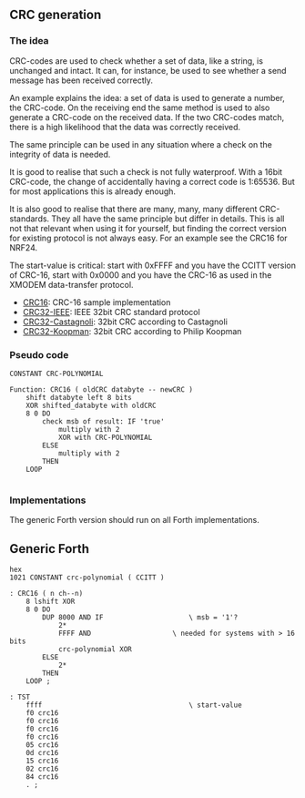 ## CRC generation

### The idea

CRC-codes are used to check whether a set of data, like a string, is unchanged and intact. It can, for instance, be used to see whether a send message has been received correctly.

An example explains the idea: a set of data is used to generate a number, the CRC-code. On the receiving end the same method is used to also generate a CRC-code on the received data. If the two CRC-codes match, there is a high likelihood that the data was correctly received.

The same principle can be used in any situation where a check on the integrity of data is needed.

It is good to realise that such a check is not fully waterproof. With a 16bit CRC-code, the change of accidentally having a correct code is 1:65536. But for most applications this is already enough.

It is also good to realise that there are many, many, many different CRC-standards. They all have the same principle but differ in details. This is all not that relevant when using it for yourself, but finding the correct version for existing protocol is not always easy. For an example see the CRC16 for NRF24.

The start-value is critical: start with 0xFFFF and you have the CCITT version of CRC-16, start with 0x0000 and you have the CRC-16 as used in the XMODEM data-transfer protocol.  

- [CRC16](CRC16_PFW.frt): CRC-16 sample implementation  
- [CRC32-IEEE](CRC32_IEEE): IEEE 32bit CRC standard protocol  
- [CRC32-Castagnoli](CRC32C): 32bit CRC according to Castagnoli  
- [CRC32-Koopman](CRC32_KOOP): 32bit CRC according to Philip Koopman  


### Pseudo code
```
CONSTANT CRC-POLYNOMIAL
   
Function: CRC16 ( oldCRC databyte -- newCRC )
	shift databyte left 8 bits
	XOR shifted_databyte with oldCRC
	8 0 DO
		check msb of result: IF 'true'
			multiply with 2
			XOR with CRC-POLYNOMIAL
		ELSE
			multiply with 2
		THEN
	LOOP
  
```

### Implementations

The generic Forth version should run on all Forth implementations.

## Generic Forth

```forth 
hex
1021 CONSTANT crc-polynomial ( CCITT )

: CRC16 ( n ch--n)
	8 lshift XOR
	8 0 DO
		DUP 8000 AND IF 					\ msb = '1'?
			2*
			FFFF AND					\ needed for systems with > 16 bits
			crc-polynomial XOR
        ELSE
			2*
        THEN
    LOOP ;

: TST
	ffff									\ start-value
	f0 crc16
	f0 crc16
	f0 crc16
	f0 crc16
	05 crc16
	0d crc16
	15 crc16
	02 crc16
	84 crc16
	. ;

```

